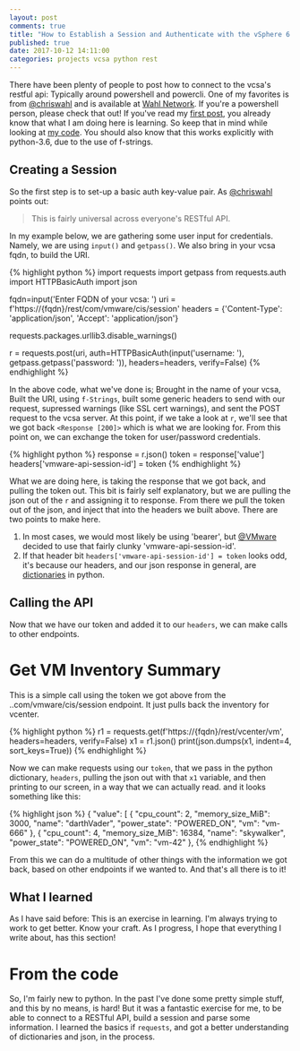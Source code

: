 ```yaml
---
layout: post
comments: true
title: "How to Establish a Session and Authenticate with the vSphere 6.5 API"
published: true
date: 2017-10-12 14:11:00
categories: projects vcsa python rest
---
```

There have been plenty of people to post how to connect to the vcsa's restful api: Typically around powershell and powercli. One of my favorites is from [@chriswahl](https://twitter.com/chriswahl) and is available at [Wahl Network](https://wahlnetwork.com/2017/02/24/vsphere-6-5-restful-api/). If you're a powershell person, please check that out! If you've read my [first post](https://dkalaluhi.github.io/projects/jekyll/2017/09/30/first-post.html), you already know that what I am doing here is learning. So keep that in mind while looking at [my code](https://github.com/dkalaluhi/restDemo). You should also know that this works explicitly with python-3.6, due to the use of f-strings.

## Creating a Session

So the first step is to set-up a basic auth key-value pair. As [@chriswahl](https://twitter.com/chriswahl) points out:
> This is fairly universal across everyone's RESTful API.

In my example below, we are gathering some user input for credentials. Namely, we are using `input()` and `getpass()`. We also bring in your vcsa fqdn, to build the URI.

{% highlight python %}
import requests
import getpass
from requests.auth import HTTPBasicAuth
import json

fqdn=input('Enter FQDN of your vcsa: ')
uri = f'https://{fqdn}/rest/com/vmware/cis/session'
headers = {'Content-Type': 'application/json', 'Accept': 'application/json'}

requests.packages.urllib3.disable_warnings()

r = requests.post(uri, auth=HTTPBasicAuth(input('username: '), getpass.getpass('password: ')), headers=headers, verify=False)
{% endhighlight %}

In the above code, what we've done is; Brought in the name of your vcsa, Built the URI, using `f-Strings`, built some generic headers to send with our request, supressed warnings (like SSL cert warnings), and sent the POST request to the vcsa server. At this point, if we take a look at `r`, we'll see that we got back `<Response [200]>` which is what we are looking for. From this point on, we can exchange the token for user/password credentials.


{% highlight python %}
response = r.json()
token = response['value']
headers['vmware-api-session-id'] = token
{% endhighlight %}

What we are doing here, is taking the response that we got back, and pulling the token out. This bit is fairly self explanatory, but we are pulling the json out of the `r` and assigning it to response. From there we pull the token out of the json, and inject that into the headers we built above. There are two points to make here.

1. In most cases, we would most likely be using 'bearer', but [@VMware](https://twitter.com/vmware) decided to use that fairly clunky 'vmware-api-session-id'.
2. If that header bit `headers['vmware-api-session-id'] = token` looks odd, it's because our headers, and our json response in general, are [dictionaries](https://docs.python.org/3/tutorial/datastructures.html) in python.

## Calling the API

Now that we have our token and added it to our `headers`, we can make calls to other endpoints.

# Get VM Inventory Summary

This is a simple call using the token we got above from the ..com/vmware/cis/session endpoint. It just pulls back the inventory for vcenter.


{% highlight python %}
r1 = requests.get(f'https://{fqdn}/rest/vcenter/vm', headers=headers, verify=False)
x1 = r1.json()
print(json.dumps(x1, indent=4, sort_keys=True))
{% endhighlight %}


Now we can make requests using our `token`, that we pass in the python dictionary, `headers`, pulling the json out with that `x1` variable, and then printing to our screen, in a way that we can actually read. and it looks something like this:


{% highlight json %}
{
    "value": [
        {
            "cpu_count": 2,
            "memory_size_MiB": 3000,
            "name": "darthVader",
            "power_state": "POWERED_ON",
            "vm": "vm-666"
        },
        {
            "cpu_count": 4,
            "memory_size_MiB": 16384,
            "name": "skywalker",
            "power_state": "POWERED_ON",
            "vm": "vm-42"
        },
{% endhighlight %}

From this we can do a multitude of other things with the information we got back, based on other endpoints if we wanted to. And that's all there is to it!

## What I learned

As I have said before: This is an exercise in learning. I'm always trying to work to get better. Know your craft. As I progress, I hope that everything I write about, has this section!

# From the code

So, I'm fairly new to python. In the past I've done some pretty simple stuff, and this by no means, is hard! But it was a fantastic exercise for me, to be able to connect to a RESTful API, build a session and parse some information. I learned the basics if `requests`, and got a better understanding of dictionaries and json, in the process.